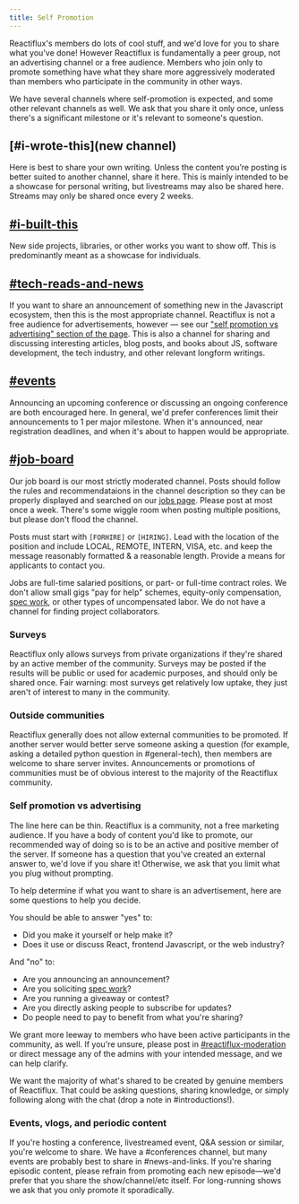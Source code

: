 ```yaml
---
title: Self Promotion
---
```


Reactiflux's members do lots of cool stuff, and we'd love for you to share what you've done! However Reactiflux is fundamentally a peer group, not an advertising channel or a free audience. Members who join only to promote something have what they share more aggressively moderated than members who participate in the community in other ways.

We have several channels where self-promotion is expected, and some other relevant channels as well. We ask that you share it only once, unless there's a significant milestone or it's relevant to someone's question.

## [#i-wrote-this](new channel)

Here is best to share your own writing. Unless the content you’re posting is better suited to another channel, share it here. This is mainly intended to be a showcase for personal writing, but livestreams may also be shared here. Streams may only be shared once every 2 weeks.

## [#i-built-this](https://discord.gg/GaCSDfm)

New side projects, libraries, or other works you want to show off. This is predominantly meant as a showcase for individuals.

## [#tech-reads-and-news](https://discord.gg/TEYnXKw)

If you want to share an announcement of something new in the Javascript ecosystem, then this is the most appropriate channel. Reactiflux is not a free audience for advertisements, however — see our ["self promotion vs advertising" section of the page](#self-promotion-vs-advertising). This is also a channel for sharing and discussing interesting articles, blog posts, and books about JS, software development, the tech industry, and other relevant longform writings.

## [#events](https://discord.gg/RYVBdtY)

Announcing an upcoming conference or discussing an ongoing conference are both encouraged here. In general, we'd prefer conferences limit their announcements to 1 per major milestone. When it's announced, near registration deadlines, and when it's about to happen would be appropriate.

## [#job-board](https://discord.gg/R942bNb)

Our job board is our most strictly moderated channel. Posts should follow the rules and recommendataions in the channel description so they can be properly displayed and searched on our [jobs page](/jobs/). Please post at most once a week. There's some wiggle room when posting multiple positions, but please don't flood the channel.

Posts must start with `[FORHIRE]` or `[HIRING]`. Lead with the location of the position and include LOCAL, REMOTE, INTERN, VISA, etc. and keep the message reasonably formatted & a reasonable length. Provide a means for applicants to contact you.

Jobs are full-time salaried positions, or part- or full-time contract roles. We don't allow small gigs "pay for help" schemes, equity-only compensation, [spec work](https://www.nospec.com/), or other types of uncompensated labor. We do not have a channel for finding project collaborators.

### Surveys

Reactiflux only allows surveys from private organizations if they're shared by an active member of the community. Surveys may be posted if the results will be public or used for academic purposes, and should only be shared once. Fair warning: most surveys get relatively low uptake, they just aren't of interest to many in the community.

### Outside communities

Reactiflux generally does not allow external communities to be promoted. If another server would better serve someone asking a question (for example, asking a detailed python question in #general-tech), then members are welcome to share server invites. Announcements or promotions of communities must be of obvious interest to the majority of the Reactiflux community.

### Self promotion vs advertising

The line here can be thin. Reactiflux is a community, not a free marketing audience. If you have a body of content you'd like to promote, our recommended way of doing so is to be an active and positive member of the server. If someone has a question that you've created an external answer to, we'd love if you share it! Otherwise, we ask that you limit what you plug without prompting.

To help determine if what you want to share is an advertisement, here are some questions to help you decide.

You should be able to answer "yes" to:

- Did you make it yourself or help make it?
- Does it use or discuss React, frontend Javascript, or the web industry?

And "no" to:

- Are you announcing an announcement?
- Are you soliciting [spec work](https://www.nospec.com/)?
- Are you running a giveaway or contest?
- Are you directly asking people to subscribe for updates?
- Do people need to pay to benefit from what you're sharing?

We grant more leeway to members who have been active participants in the community, as well. If you're unsure, please post in [#reactiflux-moderation](https://discord.gg/BkSU7Ju) or direct message any of the admins with your intended message, and we can help clarify.

We want the majority of what's shared to be created by genuine members of Reactiflux. That could be asking questions, sharing knowledge, or simply following along with the chat (drop a note in #introductions!).

### Events, vlogs, and periodic content

If you're hosting a conference, livestreamed event, Q&A session or similar, you're welcome to share. We have a #conferences channel, but many events are probably best to share in #news-and-links. If you're sharing episodic content, please refrain from promoting each new episode—we'd prefer that you share the show/channel/etc itself. For long-running shows we ask that you only promote it sporadically.
